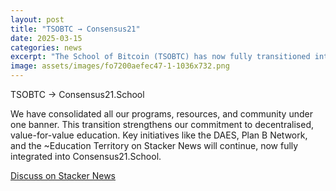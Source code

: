 ```yaml
---
layout: post
title: "TSOBTC → Consensus21"
date: 2025-03-15
categories: news
excerpt: "The School of Bitcoin (TSOBTC) has now fully transitioned into Consensus21.School, strengthening our commitment to decentralised, value-for-value education."
image: assets/images/fo7200aefec47-1-1036x732.png
---
```


TSOBTC → Consensus21.School

We have consolidated all our programs, resources, and community under one banner. This transition strengthens our commitment to decentralised, value-for-value education. Key initiatives like the DAES, Plan B Network, and the ~Education Territory on Stacker News will continue, now fully integrated into Consensus21.School.


[Discuss on Stacker News](https://stacker.news/~Education)

